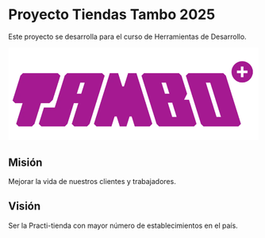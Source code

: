 # Proyecto Tiendas Tambo 2025


Este proyecto se desarrolla para el curso de Herramientas de Desarrollo.

![Logo Tiendas Tambo](src/assets/img/logo-tambo2.png)



## Misión

Mejorar la vida de nuestros clientes y trabajadores.



## Visión

Ser la Practi-tienda con mayor número de establecimientos en el país.



